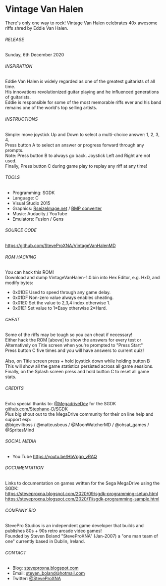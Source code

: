 # Vintage Van Halen
There's only one way to rock!  Vintage Van Halen celebrates 40x awesome riffs shred by Eddie Van Halen.

###### RELEASE
Sunday, 6th December 2020

###### INSPIRATION
Eddie Van Halen is widely regarded as one of the greatest guitarists of all time.
<br />
His innovations revolutionized guitar playing and he influenced generations of guitarists.
<br />
Eddie is responsible for some of the most memorable riffs ever and his band remains one of the world's top selling artists.

###### INSTRUCTIONS
Simple: move joystick Up and Down to select a multi-choice answer: 1, 2, 3, 4.
<br />
Press button A to select an answer or progress forward through any prompts.
<br />
Note: Press button B to always go back.  Joystick Left and Right are not used.
<br />
Finally, Press button C during game play to replay any riff at any time!

###### TOOLS
- Programming:	SGDK
- Language:		C
- Visual Studio 2015
- Graphics:		[RseizeImage.net](https://resizeimage.net) / [BMP converter](https://online-converting.com/image/convert2bmp)
- Music:		Audacity / YouTube
- Emulators:	Fusion / Gens

###### SOURCE CODE
https://github.com/SteveProXNA/VintageVanHalenMD

###### ROM HACKING
You can hack this ROM!  
Download and dump VintageVanHalen-1.0.bin into Hex Editor, e.g. HxD, and modify bytes:
- 0x01DE	Used to speed through any game delay.
- 0x01DF	Non-zero value always enables cheating.
- 0x01E0	Set the value to 2,3,4 index otherwise 1.
- 0x01E1	Set value to 1=Easy otherwise 2=Hard.

###### CHEAT
Some of the riffs may be tough so you can cheat if necessary!
<br />
Either hack the ROM [above] to show the answers for every test or
<br />
Alternatively on Title screen when you're prompted to "Press Start"
<br />
Press button C five times and you will have answers to current quiz!
<br />
<br />
Also, on Title screen press + hold joystick down while holding button B
<br />
This  will show all the game statistics persisted across all game sessions.
<br />
Finally, on the Splash screen press and hold button C to reset all game stats.

###### CREDITS
Extra special thanks to: [@MegadriveDev](https://twitter.com/MegadriveDev) for the SGDK  [github.com/Stephane-D/SGDK](https://github.com/Stephane-D/SGDK)
<br />
Plus big shout out to the MegaDrive community for their on line help and support esp:
<br />
@bigevilboss / @matteusbeus / @MoonWatcherMD / @ohsat_games / @SpritesMind

###### SOCIAL MEDIA
- You Tube https://youtu.be/HbVpgp_vRAQ

###### DOCUMENTATION
Links to documentation on games written for the Sega MegaDrive using the SGDK:
<br />
https://steveproxna.blogspot.com/2020/09/sgdk-programming-setup.html
<br />
https://steveproxna.blogspot.com/2020/11/sgdk-programming-sample.html

###### COMPANY BIO
StevePro Studios is an independent game developer that builds and publishes 80s + 90s retro arcade video games!
<br />
Founded by Steven Boland "SteveProXNA" (Jan-2007) a "one man team of one" currently based in Dublin, Ireland.

###### CONTACT
- Blog:		[steveproxna.blogspot.com](https://steveproxna.blogspot.com)
- Email:	[steven_boland@hotmail.com](mailto:steven_boland@hotmail.com)
- Twitter:	[@SteveProXNA](http://twitter.com/SteveProXNA)